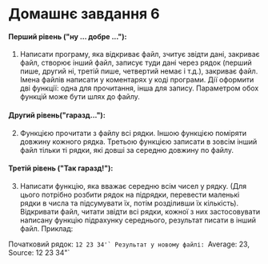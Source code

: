 # Домашнє завдання 6

#### Перший рівень ("ну ... добре ..."):
1. Написати програму, яка відкриває файл, зчитує звідти дані, закриває файл, створює інший файл, записує туди дані через рядок (перший пише, другий ні, третій пише, четвертий немає і т.д.), закриває файл. Імена файлів написати у коментарях у коді програми. Дії оформити дві функції: одна для прочитання, інша для запису. Параметром обох функцій може бути шлях до файлу.

#### Другий рівень("гаразд..."):
2. Функцією прочитати з файлу всі рядки. Іншою функцією поміряти довжину кожного рядка. Третьою функцією записати в зовсім інший файл тільки ті рядки, які довші за середню довжину по файлу.

#### Третій рівень ("Так гаразд!"):
3. Написати функцію, яка вважає середню всім чисел у рядку. (Для цього потрібно розбити рядок на підрядки, перевести маленькі рядки в числа та підсумувати їх, потім розділивши їх кількість).
Відкривати файл, читати звідти всі рядки, кожної з них застосовувати написану функцію підрахунку середнього, результат писати в інший файл. Приклад:

Початковий рядок: ``12 23 34'`
Результат у новому файлі: ``Average: 23, Source: 12 23 34"`
